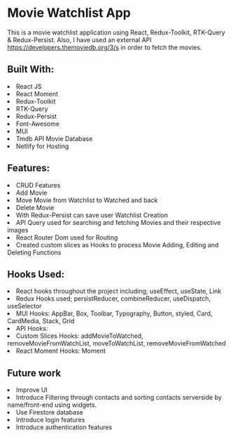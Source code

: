 # Movie Watchlist App
This is a movie watchlist application using React, Redux-Toolkit, RTK-Query & Redux-Persist. Also, I have used an external API https://developers.themoviedb.org/3/s in order to fetch the movies.

<h2>Built With:</h2>
<li>React JS</li>
<li>React Moment</li>
<li>Redux-Toolkit</li>
<li>RTK-Query</li>
<li>Redux-Persist</li>
<li>Font-Awesome</li>
<li>MUI</li>
<li>Tmdb API Movie Database</li>
<li>Netlify for Hosting</li>

<h2>Features:</h2>
<li>CRUD Features</li>
<li>Add Movie</li>
<li>Move Movie from Watchlist to Watched and back</li>
<li>Delete Movie</li>
<li>With Redux-Persist can save user Watchlist Creation</li>
<li>API Query used for searching and fetching Movies and their respective images</li>
<li>React Router Dom used for Routing</li>
<li>Created custom slices as Hooks to process Movie Adding, Editing and Deleting Functions</li>

<h2>Hooks Used:</h2>
<li>React hooks throughout the project including; useEffect, useState, Link</li>
<li>Redux Hooks used; persistReducer, combineReducer, useDispatch, useSelector</li>
<li>MUI Hooks: AppBar, Box, Toolbar, Typography, Button, styled, Card, CardMedia, Stack, Grid </li>
<li>API Hooks: </li>
<li>Custom Slices Hooks: addMovieToWatched, removeMovieFromWatchList, moveToWatchList, removeMovieFromWatched</li>
<li>React Moment Hooks: Moment</li>

<h2>Future work</h2>
<li>Improve UI</li>
<li>Introduce Filtering through contacts and sorting contacts serverside by name/front-end using widgets.</li>
<li>Use Firestore database</li>
<li>Introduce login features</li>
<li>Introduce authentication features</li>

